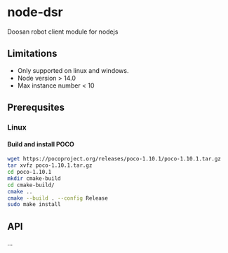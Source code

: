 # node-dsr
Doosan robot client module for nodejs

## Limitations
- Only supported on linux and windows.
- Node version > 14.0
- Max instance number < 10

## Prerequsites
### Linux
#### Build and install POCO
```bash
wget https://pocoproject.org/releases/poco-1.10.1/poco-1.10.1.tar.gz
tar xvfz poco-1.10.1.tar.gz
cd poco-1.10.1
mkdir cmake-build
cd cmake-build/
cmake ..
cmake --build . --config Release
sudo make install
```

## API
...

